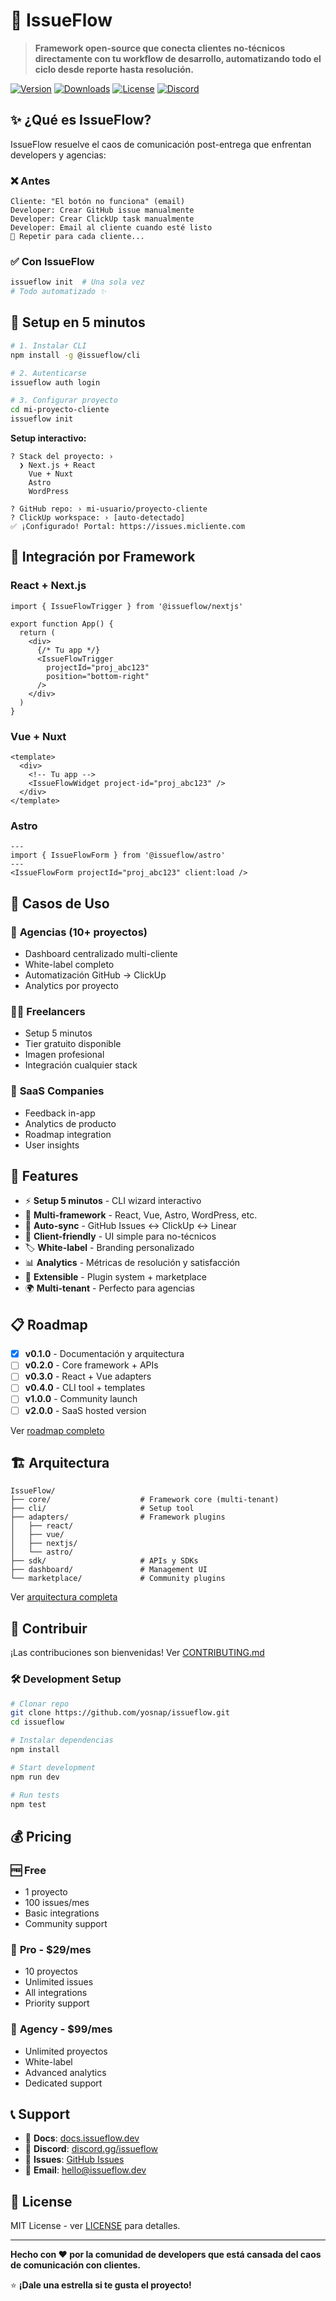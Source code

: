 # 🚀 IssueFlow

> **Framework open-source que conecta clientes no-técnicos directamente con tu workflow de desarrollo, automatizando todo el ciclo desde reporte hasta resolución.**

[![Version](https://img.shields.io/npm/v/@issueflow/core?style=flat-square)](https://www.npmjs.com/package/@issueflow/core)
[![Downloads](https://img.shields.io/npm/dm/@issueflow/core?style=flat-square)](https://www.npmjs.com/package/@issueflow/core)
[![License](https://img.shields.io/github/license/issueflow/issueflow?style=flat-square)](LICENSE)
[![Discord](https://img.shields.io/discord/YOUR_DISCORD_ID?style=flat-square&logo=discord)](https://discord.gg/issueflow)

## ✨ ¿Qué es IssueFlow?

IssueFlow resuelve el caos de comunicación post-entrega que enfrentan developers y agencias:

### ❌ **Antes**
```
Cliente: "El botón no funciona" (email)
Developer: Crear GitHub issue manualmente
Developer: Crear ClickUp task manualmente  
Developer: Email al cliente cuando esté listo
🔄 Repetir para cada cliente...
```

### ✅ **Con IssueFlow**
```bash
issueflow init  # Una sola vez
# Todo automatizado ✨
```

## 🎯 **Setup en 5 minutos**

```bash
# 1. Instalar CLI
npm install -g @issueflow/cli

# 2. Autenticarse
issueflow auth login

# 3. Configurar proyecto
cd mi-proyecto-cliente
issueflow init
```

**Setup interactivo:**
```
? Stack del proyecto: › 
  ❯ Next.js + React
    Vue + Nuxt  
    Astro
    WordPress
    
? GitHub repo: › mi-usuario/proyecto-cliente
? ClickUp workspace: › [auto-detectado]
✅ ¡Configurado! Portal: https://issues.micliente.com
```

## 🔧 **Integración por Framework**

### React + Next.js
```tsx
import { IssueFlowTrigger } from '@issueflow/nextjs'

export function App() {
  return (
    <div>
      {/* Tu app */}
      <IssueFlowTrigger 
        projectId="proj_abc123"
        position="bottom-right"
      />
    </div>
  )
}
```

### Vue + Nuxt
```vue
<template>
  <div>
    <!-- Tu app -->
    <IssueFlowWidget project-id="proj_abc123" />
  </div>
</template>
```

### Astro
```astro
---
import { IssueFlowForm } from '@issueflow/astro'
---
<IssueFlowForm projectId="proj_abc123" client:load />
```

## 🎨 **Casos de Uso**

### 🏢 **Agencias (10+ proyectos)**
- Dashboard centralizado multi-cliente  
- White-label completo
- Automatización GitHub → ClickUp
- Analytics por proyecto

### 👨‍💻 **Freelancers**
- Setup 5 minutos
- Tier gratuito disponible  
- Imagen profesional
- Integración cualquier stack

### 🚀 **SaaS Companies**
- Feedback in-app
- Analytics de producto
- Roadmap integration
- User insights

## 🌟 **Features**

- ⚡ **Setup 5 minutos** - CLI wizard interactivo
- 🎨 **Multi-framework** - React, Vue, Astro, WordPress, etc.  
- 🔄 **Auto-sync** - GitHub Issues ↔ ClickUp ↔ Linear
- 📱 **Client-friendly** - UI simple para no-técnicos
- 🏷️ **White-label** - Branding personalizado
- 📊 **Analytics** - Métricas de resolución y satisfacción
- 🔌 **Extensible** - Plugin system + marketplace
- 🌍 **Multi-tenant** - Perfecto para agencias

## 📋 **Roadmap**

- [x] **v0.1.0** - Documentación y arquitectura
- [ ] **v0.2.0** - Core framework + APIs  
- [ ] **v0.3.0** - React + Vue adapters
- [ ] **v0.4.0** - CLI tool + templates
- [ ] **v1.0.0** - Community launch
- [ ] **v2.0.0** - SaaS hosted version

Ver [roadmap completo](./roadmap.md)

## 🏗️ **Arquitectura**

```
IssueFlow/
├── core/                    # Framework core (multi-tenant)
├── cli/                     # Setup tool
├── adapters/                # Framework plugins
│   ├── react/              
│   ├── vue/
│   ├── nextjs/
│   └── astro/
├── sdk/                     # APIs y SDKs
├── dashboard/               # Management UI
└── marketplace/             # Community plugins
```

Ver [arquitectura completa](./arquitectura.md)

## 🤝 **Contribuir**

¡Las contribuciones son bienvenidas! Ver [CONTRIBUTING.md](./CONTRIBUTING.md)

### 🛠️ **Development Setup**

```bash
# Clonar repo
git clone https://github.com/yosnap/issueflow.git
cd issueflow

# Instalar dependencias  
npm install

# Start development
npm run dev

# Run tests
npm test
```

## 💰 **Pricing**

### 🆓 **Free**
- 1 proyecto
- 100 issues/mes  
- Basic integrations
- Community support

### 💼 **Pro - $29/mes**
- 10 proyectos
- Unlimited issues
- All integrations
- Priority support

### 🏢 **Agency - $99/mes**
- Unlimited proyectos
- White-label
- Advanced analytics  
- Dedicated support

## 📞 **Support**

- 📖 **Docs**: [docs.issueflow.dev](https://docs.issueflow.dev)
- 💬 **Discord**: [discord.gg/issueflow](https://discord.gg/issueflow)  
- 🐛 **Issues**: [GitHub Issues](https://github.com/yosnap/issueflow/issues)
- 📧 **Email**: hello@issueflow.dev

## 📄 **License**

MIT License - ver [LICENSE](./LICENSE) para detalles.

---

**Hecho con ❤️ por la comunidad de developers que está cansada del caos de comunicación con clientes.**

⭐ **¡Dale una estrella si te gusta el proyecto!**